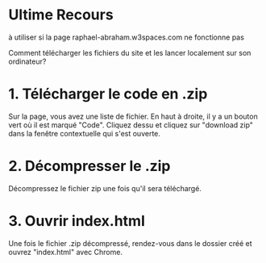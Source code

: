 # Ultime Recours
à utiliser si la page raphael-abraham.w3spaces.com ne fonctionne pas

Comment télécharger les fichiers du site et les lancer localement sur son ordinateur?

# 1. Télécharger le code en .zip
Sur la page, vous avez une liste de fichier. En haut à droite, il y a un bouton vert où il est marqué "Code". Cliquez dessu et cliquez sur "download zip" dans la fenêtre contextuelle qui s'est ouverte.

# 2. Décompresser le .zip
Décompressez le fichier zip une fois qu'il sera téléchargé.

# 3. Ouvrir index.html
Une fois le fichier .zip décompressé, rendez-vous dans le dossier créé et ouvrez "index.html" avec Chrome.
